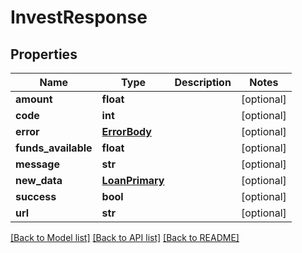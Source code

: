 # InvestResponse

## Properties
Name | Type | Description | Notes
------------ | ------------- | ------------- | -------------
**amount** | **float** |  | [optional] 
**code** | **int** |  | [optional] 
**error** | [**ErrorBody**](ErrorBody.md) |  | [optional] 
**funds_available** | **float** |  | [optional] 
**message** | **str** |  | [optional] 
**new_data** | [**LoanPrimary**](LoanPrimary.md) |  | [optional] 
**success** | **bool** |  | [optional] 
**url** | **str** |  | [optional] 

[[Back to Model list]](../README.md#documentation-for-models) [[Back to API list]](../README.md#documentation-for-api-endpoints) [[Back to README]](../README.md)


